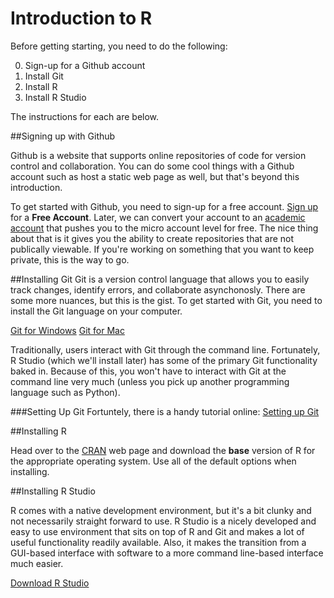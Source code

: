 Introduction to R
===

Before getting starting, you need to do the following:

0. Sign-up for a Github account
1. Install Git
2. Install R
3. Install R Studio

The instructions for each are below.

##Signing up with Github

Github is a website that supports online repositories of code for version control and collaboration. You can do some cool things with a Github account such as host a static web page as well, but that's beyond this introduction.

To get started with Github, you need to sign-up for a free account. [Sign up](https://github.com/pricing) for a **Free Account**. Later, we can convert your account to an [academic account](https://education.github.com/discount_requests/new) that pushes you to the micro account level for free. The nice thing about that is it gives you the ability to create repositories that are not publically viewable. If you're working on something that you want to keep private, this is the way to go.


##Installing Git
Git is a version control language that allows you to easily track changes, identify errors, and collaborate asynchonosly. There are some more nuances, but this is the gist. To get started with Git, you need to install the Git language on your computer.

[Git for Windows](https://windows.github.com/)
[Git for Mac](https://mac.github.com/)

Traditionally, users interact with Git through the command line. Fortunately, R Studio (which we'll install later) has some of the primary Git functionality baked in. Because of this, you won't have to interact with Git at the command line very much (unless  you pick up another programming language such as Python).

###Setting Up Git
Fortuntely, there is a handy tutorial online: [Setting up Git](https://help.github.com/articles/set-up-git/)

##Installing R

Head over to the [CRAN](http://cran.r-project.org/) web page and download the **base** version of R for the appropriate operating system. Use all of the default options when installing.

##Installing R Studio

R comes with a native development environment, but it's a bit clunky and not necessarily straight forward to use. R Studio is a nicely developed and easy to use environment that sits on top of R and Git and makes a lot of useful functionality readily available. Also, it makes the transition from a GUI-based interface with software to a more command line-based interface much easier. 

[Download R Studio](http://www.rstudio.com/products/rstudio/download/)